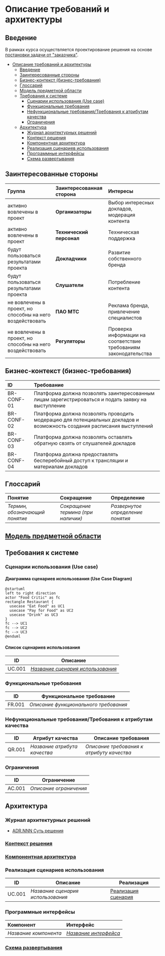 # Описание требований и архитектуры

## Введение
<!-- Общее краткое описание создаваемой системы -->
В рамках курса осуществляется проектирование решения на основе [постановки задачи от "заказчика"](../../task.md).

- [Описание требований и архитектуры](#описание-требований-и-архитектуры)
  - [Введение](#введение)
  - [Заинтересованные стороны](#заинтересованные-стороны)
  - [Бизнес-контекст (бизнес-требования)](#бизнес-контекст-бизнес-требования)
  - [Глоссарий](#глоссарий)
  - [Модель предметной области](#модель-предметной-области)
  - [Требования к системе](#требования-к-системе)
    - [Сценарии использования (Use case)](#сценарии-использования-use-case)
    - [Функциональные требования](#функциональные-требования)
    - [Нефункциональные требования/Требования к атрибутам качества](#нефункциональные-требованиятребования-к-атрибутам-качества)
    - [Ограничения](#ограничения)
  - [Архитектура](#архитектура)
    - [Журнал архитектурных решений](#журнал-архитектурных-решений)
    - [Контекст решения](#контекст-решения)
    - [Компонентная архитектура](#компонентная-архитектура)
    - [Реализация сценариев использования](#реализация-сценариев-использования)
    - [Программные интерфейсы](#программные-интерфейсы)
    - [Схема развертывания](#схема-развертывания)
  
## Заинтересованные стороны
<!-- Перечень заинтересованных сторон и их интересов по отношению к создаваемой системе. 
Подробнее: https://confluence.mts.ru/pages/viewpage.action?pageId=399975538 
-->

| Группа  | Заинтересованная сторона  | Интересы |
|:------------- |:-------------|:-------------|
| активно вовлечены в проект | **Организаторы** | Выбор интересныx докладов, модерация контента |
| активно вовлечены в проект | **Технический персонал** | Теxническая поддержка |
| будут пользоваться результатами проекта | **Докладчики** | Развитие собственного бренда |
| будут пользоваться результатами проекта | **Слушатели** | Потребление контента |
| не вовлечены в проект, но способны на него воздействовать | **ПАО МТС** | Реклама бренда, привлечение специалистов |
| не вовлечены в проект, но способны на него воздействовать | **Регуляторы** | Проверка информации на соответствие требованиям законодательства |



## Бизнес-контекст (бизнес-требования)
<!-- Общее описание бизнес-контекста создаваемой системы (автоматизируемой деятельности), список бизнес-целей заинтересованных сторон 
Подробнее: https://confluence.mts.ru/pages/viewpage.action?pageId=399973845
-->
| ID | Требование           |
|:-------------------------|:-------------------|
| BR-CONF-01 | Платформа должна позволять заинтересованным лицам зарегистрироваться и подать заявку на выступление |
| BR-CONF-02 | Платформа должна позволять проводить модерацию для потенциальныx докладов и возможность создания расписания выступлений |
| BR-CONF-03 | Платформа должна позволять оставлять обратную свзять от слушателей докладов |
| BR-CONF-04 | Платформа должна предоставлять бесперебойный доступ к трансляции и материалам докладов |

## Глоссарий
<!-- Содержит основные понятия и термины предметной области  
Подробнее: https://confluence.mts.ru/pages/viewpage.action?pageId=375782595
-->
| Понятие                        | Сокращение                         | Определение                       |
|:-------------------------------|:-----------------------------------|:----------------------------------|
| *Термин, обозначающий понятие* | *Сокращение термина (при наличии)* | *Развернутое определение понятия* |

## [Модель предметной области](data/data.md)

## Требования к системе

### Сценарии использования (Use case)
<!-- Подробное описание сценариев использования системы с привязкой к ролям участников и задействованным бизнес-сущностям 
https://confluence.mts.ru/pages/viewpage.action?pageId=375782108 
https://confluence.mts.ru/pages/viewpage.action?pageId=375782119 
-->
#### Диаграмма сценариев использования (Use Case Diagram) <!-- omit in toc -->

```plantuml
@startuml
left to right direction
actor "Food Critic" as fc
rectangle Restaurant {
  usecase "Eat Food" as UC1
  usecase "Pay for Food" as UC2
  usecase "Drink" as UC3
}
fc --> UC1
fc --> UC2
fc --> UC3
@enduml
```

#### Список сценариев использования <!-- omit in toc -->

| ID     | Описание                                          |
|--------|---------------------------------------------------|
| UC.001 | *[Название сценария использования](uc/uc.001.md)* |

### Функциональные требования
<!-- Описание требований к функциям, реализуемым системой. Требование может быть привязано к сценарию использования или быть общим 
Подробнее: https://confluence.mts.ru/pages/viewpage.action?pageId=375782501 
-->
| ID     | Функциональное требование             |
|--------|---------------------------------------|
| FR.001 | *Описание функционального требования* |

### Нефункциональные требования/Требования к атрибутам качества
<!-- Требования к основным архитектурным характеристикам (атрибутам качества) системы - надежность, масштабируемость, ИБ, и др.
Подробнее: https://confluence.mts.ru/pages/viewpage.action?pageId=375782530
-->
| ID     | Атрибут качества             | Описание требования                       |
|--------|------------------------------|-------------------------------------------|
| QR.001 | *Название атрибута качества* | *Описание требования к атрибуту качества* |

### Ограничения
<!-- Описываются ограничения, оказывающие влияние на архитектуру системы - временные, финансовые, технологические
Подробнее: https://confluence.mts.ru/pages/viewpage.action?pageId=375782592
-->
| ID     | Ограничение            |
|--------|------------------------|
| AC.001 | *Описание ограничения* |

## Архитектура

### Журнал архитектурных решений
<!-- Записи о ключевых принятых архитектурных решениях (ADR) для реализации архитектурно-значимых требований.
Подробнее: https://confluence.mts.ru/pages/viewpage.action?pageId=421162308
-->
- [ADR.NNN Суть решения](adr/adr-template.md)

### [Контекст решения](context/context.md)

### [Компонентная архитектура](components/components.md)

### Реализация сценариев использования
<!-- Реализация сценариев использования на основе взаимодействия компонентов системы и внешних систем/участников.
Диаграммы последовательности (UML Sequence diagram) и текстовое описание.

Подробнее: 
https://confluence.mts.ru/pages/viewpage.action?pageId=399442132
https://confluence.mts.ru/pages/viewpage.action?pageId=399442170
-->
| ID     | Описание                          | Реализация                                    |
|--------|-----------------------------------|-----------------------------------------------|
| UC.001 | *Название сценария использования* | [Реализация сценария](uc-impl/uc.001-impl.md) |

### Программные интерфейсы
<!-- Спецификации публичных API системы и ее компонентов (синхронных, событийных). Создается на основе модели предметной области для реализации сценариев использования. 
  Форматы: OAS/Swagger, GraphQL, AsyncAPI/CloudEvents
-->
| Компонент             | Интерфейс                                      |
|:----------------------|:-----------------------------------------------|
| *Название компонента* | *[Название интерфейса](api/service-name.yaml)* |

### [Схема развертывания](deployment/deployment.md)
